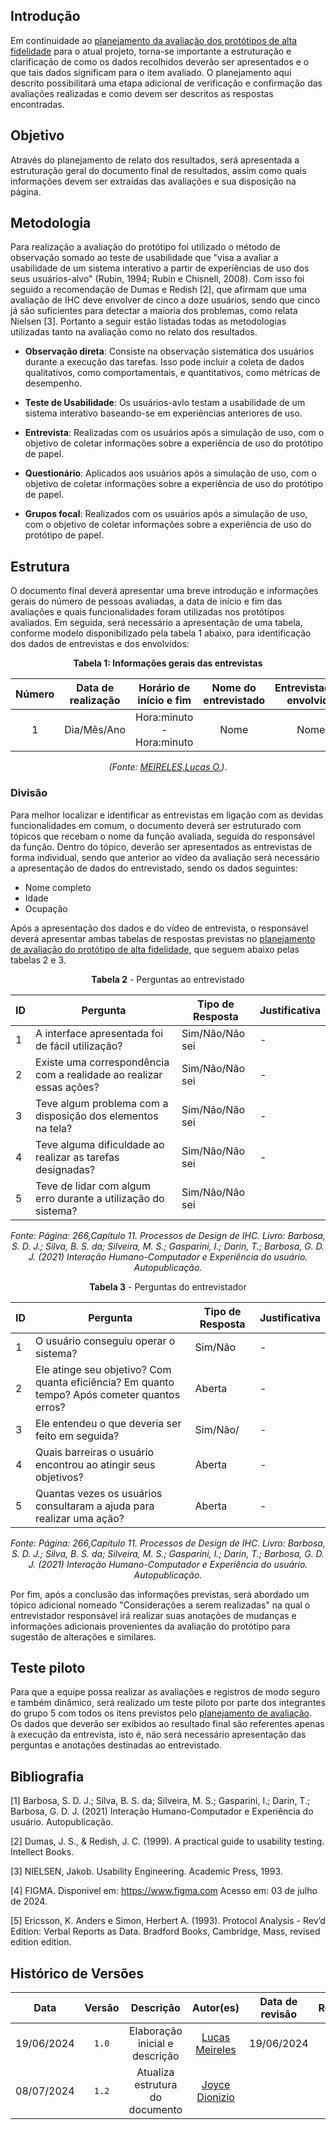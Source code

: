## Introdução

Em continuidade ao [planejamento da avaliação dos protótipos de alta fidelidade](pl_avaliacao_prototipo.md) para o atual projeto, torna-se importante a estruturação e clarificação de como os dados recolhidos deverão ser apresentados e o que tais dados significam para o item avaliado. O planejamento aqui descrito possibilitará uma etapa adicional de verificação e confirmação das avaliações realizadas e como devem ser descritos as respostas encontradas.

## Objetivo

Através do planejamento de relato dos resultados, será apresentada a estruturação geral do documento final de resultados, assim como quais informações devem ser extraídas das avaliações e sua disposição na página. 

## Metodologia
Para realização a avaliação do protótipo foi utilizado o método de observação somado ao teste de usabilidade que "visa a avaliar a usabilidade de um sistema interativo a partir de experiências de
uso dos seus usuários-alvo" (Rubin, 1994; Rubin e Chisnell, 2008). Com isso foi seguido a recomendação de Dumas e Redish [2], que afirmam que uma avaliação de IHC deve envolver de cinco a doze usuários, sendo que cinco já são suficientes para detectar a maioria dos problemas, como relata Nielsen [3]. Portanto a seguir estão listadas todas as metodologias utilizadas tanto na avaliação como no relato dos resultados.

- **Observação direta**: Consiste na observação sistemática dos usuários durante a execução das tarefas. Isso pode incluir a coleta de dados qualitativos, como comportamentais, e quantitativos, como métricas de desempenho.

- **Teste de Usabilidade**: Os usuários-avlo testam a usabilidade de um sistema interativo baseando-se em experiências anteriores de uso.

- **Entrevista**: Realizadas com os usuários após a simulação de uso, com o objetivo de coletar informações sobre a experiência de uso do protótipo de papel.

- **Questionário**: Aplicados aos usuários após a simulação de uso, com o objetivo de coletar informações sobre a experiência de uso do protótipo de papel.

- **Grupos focal**: Realizados com os usuários após a simulação de uso, com o objetivo de coletar informações sobre a experiência de uso do protótipo de papel.

## Estrutura

O documento final deverá apresentar uma breve introdução e informações gerais do número de pessoas avaliadas, a data de início e fim das avaliações e quais funcionalidades foram utilizadas nos protótipos avaliados.
Em seguida, será necessário a apresentação de uma tabela, conforme modelo disponibilizado pela tabela 1 abaixo, para identificação dos dados de entrevistas e dos envolvidos:

<center>

**Tabela 1: Informações gerais das entrevistas**

| Número | Data de realização | Horário de início e fim | Nome do entrevistado | Entrevistador(es) envolvido(s) | Funcionalidade apresentada |
| :----: | :----------------: | :---------------------: | :------------------: | :----------------------------: | :------------------------: |
| 1 | Dia/Mês/Ano | Hora:minuto - Hora:minuto | Nome | Nome(s) | Funcionalidade |

*(Fonte: [MEIRELES,Lucas O.](https://github.com/Katuner))*.

</center>

### Divisão

Para melhor localizar e identificar as entrevistas em ligação com as devidas funcionalidades em comum, o documento deverá ser estruturado com tópicos que recebam o nome da função avaliada, seguida do responsável da função. Dentro do tópico, deverão ser apresentados as entrevistas de forma individual, sendo que anterior ao vídeo da avaliação será necessário a apresentação de dados do entrevistado, sendo os dados seguintes:

- Nome completo
- Idade
- Ocupação

Após a apresentação dos dados e do vídeo de entrevista, o responsável deverá apresentar ambas tabelas de respostas previstas no [planejamento de avaliação do protótipo de alta fidelidade](pl_avaliacao_prototipo.md), que seguem abaixo pelas tabelas 2 e 3.

<center>

**Tabela 2** - Perguntas ao entrevistado

| ID  | Pergunta                                                            | Tipo de Resposta | Justificativa |
| --- | ------------------------------------------------------------------- | ---------------- | ------------- |
| 1   | A interface apresentada foi de fácil utilização?                    | Sim/Não/Não sei  | -             |
| 2   | Existe uma correspondência com a realidade ao realizar essas ações? | Sim/Não/Não sei  | -             |
| 3   | Teve algum problema com a disposição dos elementos na tela?         | Sim/Não/Não sei  | -             |
| 4   | Teve alguma dificuldade ao realizar as tarefas designadas?          | Sim/Não/Não sei  | -             |
| 5   | Teve de lidar com algum erro durante a utilização do sistema?       | Sim/Não/Não sei  |               |

*Fonte: Página: 266,Capítulo 11. Processos de Design de IHC. Livro: Barbosa, S. D. J.; Silva, B. S. da; Silveira, M. S.; Gasparini, I.; Darin, T.; Barbosa, G. D. J. (2021) Interação Humano-Computador e Experiência do usuário. Autopublicação.*

</center>

<center>

**Tabela 3** - Perguntas do entrevistador

| ID  | Pergunta                                                                                     | Tipo de Resposta | Justificativa |
| --- | -------------------------------------------------------------------------------------------- | ---------------- | ------------- |
| 1   | O usuário conseguiu operar o sistema?                                                        | Sim/Não          | -             |
| 2   | Ele atinge seu objetivo? Com quanta eficiência? Em quanto tempo? Após cometer quantos erros? | Aberta           | -             |
| 3   | Ele entendeu o que deveria ser feito em seguida?                                             | Sim/Não/         | -             |
| 4   | Quais barreiras o usuário encontrou ao atingir seus objetivos?                               | Aberta           | -             |
| 5   | Quantas vezes os usuários consultaram a ajuda para realizar uma ação?                        | Aberta           | -             |

*Fonte: Página: 266,Capítulo 11. Processos de Design de IHC. Livro: Barbosa, S. D. J.; Silva, B. S. da; Silveira, M. S.; Gasparini, I.; Darin, T.; Barbosa, G. D. J. (2021) Interação Humano-Computador e Experiência do usuário. Autopublicação.*

</center>

Por fim, após a conclusão das informações previstas, será abordado um tópico adicional nomeado "Considerações a serem realizadas" na qual o entrevistador responsável irá realizar suas anotações de mudanças e informações adicionais provenientes da avaliação do protótipo para sugestão de alterações e similares.

## Teste piloto

Para que a equipe possa realizar as avaliações e registros de modo seguro e também dinâmico, será realizado um teste piloto por parte dos integrantes do grupo 5 com todos os itens previstos pelo [planejamento de avaliação](pl_avaliacao_prototipo.md). Os dados que deverão ser exibidos ao resultado final são referentes apenas à execução da entrevista, isto é, não será necessário apresentação das perguntas e anotações destinadas ao entrevistado.

## Bibliografia
[1] Barbosa, S. D. J.; Silva, B. S. da; Silveira, M. S.; Gasparini, I.; Darin, T.; Barbosa, G. D. J. (2021) Interação Humano-Computador e Experiência do usuário. Autopublicação.

[2] Dumas, J. S., & Redish, J. C. (1999). A practical guide to usability testing. Intellect Books.

[3] NIELSEN, Jakob. Usability Engineering. Academic Press, 1993.

[4] FIGMA. Disponivel em: https://www.figma.com Acesso em: 03 de julho de 2024.

[5] Ericsson, K. Anders e Simon, Herbert A. (1993). Protocol Analysis - Rev’d Edition: Verbal Reports as Data. Bradford Books, Cambridge, Mass, revised edition edition.

## Histórico de Versões 

|         Data          | Versão |            Descrição            |                  Autor(es)                  | Data de revisão | Revisor(es) |
| :-------------------: | :----: | :-----------------------------: | :-----------------------------------------: | :-------------: | :---------: |
| 19/06/2024 | `1.0` | Elaboração inicial e descrição | [Lucas Meireles](https://github.com/Katuner)             |      19/06/2024          |    [Cainã Valença](https://github.com/freitasc)         |
| 08/07/2024 | `1.2` | Atualiza estrutura do documento | [Joyce Dionizio](https://github.com/joyjdm)             |             |        |